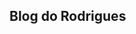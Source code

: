 ## Blog do Rodrigues

<!--
**BlogdoRodrigues/BlogdoRodrigues** is a ✨ _special_ ✨ repository because its `README.md` (this file) appears on your GitHub profile.

echo "# BlogdoRodrigues" >> README.md
git init
git add README.md
git commit -m "first commit"
git branch -M main
git remote add origin https://github.com/BlogdoRodrigues/BlogdoRodrigues.git
git push -u origin main

/* Import Google Fonts */
@import url('https://fonts.googleapis.com/css2?family=Space+Grotesk:wght@400;700&display=swap');

/* Body and Basic Typography */
body {
    font-family: 'Space Grotesk', sans-serif;
    color: #333;
    background-color: #f9f9f9;
    line-height: 1.8;
    padding: 0;
    margin: 0;
}

h1, h2, h3, h4, h5, h6 {
    font-family: 'Space Grotesk', sans-serif;
    color: #222;
    margin-top: 1.2em;
    margin-bottom: 0.5em;
}

a {
    color: #0000ff; /* Azul */
    text-decoration: none;
}

a:hover {
    text-decoration: underline;
}

/* Layout */
.container {
    max-width: 900px;
    margin: 0 auto;
    padding: 20px;
    background-color: #fff;
    box-shadow: 0 0 10px rgba(0, 0, 0, 0.1);
}

header {
    text-align: center;
    padding: 40px 0;
}

header h1 {
    font-size: 2.5em;
    margin-bottom: 0.3em;
}

header p {
    font-size: 1.1em;
    color: #555;
}
    display: none;
    padding: 10px 15px;
    background-color: #f0e6dc;
    margin-bottom: 15px;
    border-radius: 5px;
    font-weight: bold;
    cursor: pointer;
    color: #333;
    text-decoration: none;
}

.article-title:hover {
    background-color: #e0d4c1;
}

/* Hide Article Content Initially */
article .content {
    display: none;
    margin-top: 15px;
}

article.visible .content {
    display: block;
}

/* Blog Post Styling */
article {
    margin-bottom: 50px;
}

article h2 {
    font-size: 2em;
    margin-bottom: 0.3em;
}

article p {
    margin-bottom: 1.5em;
}

article img {
    max-width: 100%;
    height: auto;
    display: block;
    margin: 20px auto;
}

blockquote {
    font-style: italic;
    color: #666;
    border-left: 4px solid #ccc;
    padding-left: 16px;
    margin: 1.5em 0;
}

/* Footer */
footer {
    text-align: center;
    padding: 20px 0;
    color: #777;
    font-size: 0.9em;
}

/* Responsive Design */
@media (max-width: 768px) {
    header h1 {
        font-size: 2em;
    }
    
    article h2 {
        font-size: 1.5em;
    }

    .article-title {
        font-size: 1em;
        padding: 10px;
    }
}
